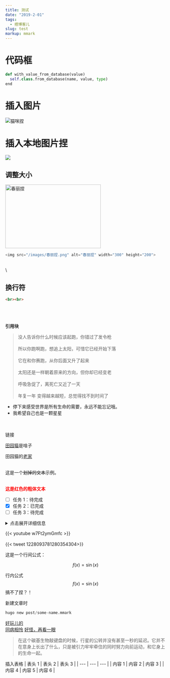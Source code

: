 ```yaml
---
title: 测试
date: "2019-2-01"
tags:
  - 搭博客儿
slug: test
markup: mmark
---
```


# 代码框

```python
def with_value_from_database(value)
  self.class.from_database(name, value, type)
end

```

# 插入图片

![猫咪捏](https://th.bing.com/th/id/OIP.6bbI4BPZjMrsEOUMN-ornAHaFU?rs=1&pid=ImgDetMain)

# 插入本地图片捏

<img src="\images\春丽捏.png">

## 调整大小

<img src="/images/春丽捏.png" alt="春丽捏" width="300" height="200">

```python
<img src="/images/春丽捏.png" alt="春丽捏" width="300" height="200">

```

\
\

## 换行符

```markdown
<br><br>
```

\
\
\
**引用块**

> 没人告诉你什么时候应该起跑，你错过了发令枪\
> \
> 所以你跑啊跑，想追上太阳，可惜它已经开始下落\
> \
> 它在和你赛跑，从你后面又升了起来\
> \
> 太阳还是一样朝着原来的方向，但你却已经变老\
> \
> 呼吸急促了，离死亡又近了一天\
> <br>
> 年复一年 变得越来越短，总觉得找不到时间了

- 停下来感受世界是所有生命的需要，永远不能忘记哦。
- 我希望自己也是一颗星星

\
\
链接

[田园猫](https://baike.baidu.com/item/%E4%B8%AD%E5%8D%8E%E7%94%B0%E5%9B%AD%E7%8C%AB/10302110)是啥子

田园猫的[老家](https://baike.baidu.com/item/%E4%B8%AD%E5%B1%B1%E5%B8%82/214338)

\
这是一个~~划掉的文本~~示例。

\
<span style="color: red; font-weight: bold;">这是红色的粗体文本</span>

- [ ] 任务 1：待完成
- [x] 任务 2：已完成
- [ ] 任务 3：待完成

<details>
  <summary>点击展开详细信息</summary>
  这是折叠内容的详细信息部分。
</details>

{{< youtube w7Ft2ymGmfc >}}
\
\
{{< tweet 1228093781280354304>}}

这是一个行间公式：

$$
f(x) = \sin(x)
$$

行内公式$$ f(x) = \sin(x) $$
搞不了捏？！

新建文章时

```python
hugo new post/some-name.mmark
```

[好玩儿的](https://waitbutwhy.com/)
\
[同病相怜](https://blog.heysh.xyz/2020/06/10/to-be-a-laughing-stock/)
[好怪，再看一眼](https://heysh.xyz/three-stairs/)

> 在这个碳基生物敲键盘的时候，行星的公转并没有甚至一秒的延迟。它并不在意身上长出了什么，只是被引力牢牢牵住的同时努力向前运动，和它身上的生命一起。

插入表格
| 表头 1 | 表头 2 | 表头 3 |
| --- | --- | --- |
| 内容 1 | 内容 2 | 内容 3 |
| 内容 4 | 内容 5 | 内容 6 |
